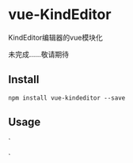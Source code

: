 # vue-KindEditor

KindEditor编辑器的vue模块化

未完成……敬请期待

## Install
`npm install vue-kindeditor --save`

## Usage
`
<template>
<div class="hello">
  <h1>kindEditor 例子</h1>
  <div>
    <Editor ref="editor" v-model="mailContent"></Editor>
  </div>
</div>
</template>

<script>
// 导入
import Editor from 'vue-kindeditor';

// 这里引入kindeditor的风格样式，需要自行下载放到项目中哦（本目录中，已经把kindeditor的主题样式放到了css文件夹下，以供下载
// default.html (默认模式---可省略), simple.html (简单模式)效果ok，但是qq模式样式冲突，具体冲突点没细看，想用的小伙伴暂时自行解决哦
import './../simple.css';

export default {
  components: {
    Editor,
  },
  name: 'EditorPage',
  data() {
    return {
        mailContent: ''
    }
  },
  mounted() {
	let that = this;
    this.$refs.editor.initEditor({
      afterCreate() {
        // 这里的this，是editor了
        this.html(that.mailContent);
      }
    });
  }
}
</script>
`
